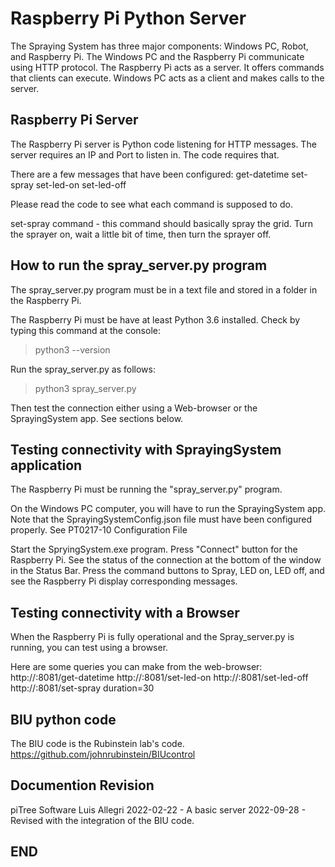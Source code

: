 # Raspberry Pi Python Server

The Spraying System has three major components: Windows PC, Robot, and Raspberry Pi.
The Windows PC and the Raspberry Pi communicate using HTTP protocol.
The Raspberry Pi acts as a server. It offers commands that clients can execute.
Windows PC acts as a client and makes calls to the server.

## Raspberry Pi Server

The Raspberry Pi server is Python code listening for HTTP messages.
The server requires an IP and Port to listen in. The code requires that.

There are a few messages that have been configured:
get-datetime
set-spray
set-led-on
set-led-off

Please read the code to see what each command is supposed to do.

set-spray command - this command should basically spray the grid.
Turn the sprayer on, wait a little bit of time, then turn the sprayer off.

## How to run the spray_server.py program

The spray_server.py program must be in a text file and stored in a folder in the Raspberry Pi.

The Raspberry Pi must be have at least Python 3.6 installed.
Check by typing this command at the console:
> python3 --version

Run the spray_server.py as follows:
> python3 spray_server.py

Then test the connection either using a Web-browser or the SprayingSystem app.
See sections below.

## Testing connectivity with SprayingSystem application

The Raspberry Pi must be running the "spray_server.py" program.

On the Windows PC computer, you will have to run the SprayingSystem app.
Note that the SprayingSystemConfig.json file must have been configured properly.
See PT0217-10 Configuration File

Start the SpryingSystem.exe program. 
Press "Connect" button for the Raspberry Pi.
See the status of the connection at the bottom of the window in the Status Bar.
Press the command buttons to Spray, LED on, LED off, and see the Raspberry Pi display corresponding messages.

## Testing connectivity with a Browser

When the Raspberry Pi is fully operational and the Spray_server.py is running, you can test using a browser.

Here are some queries you can make from the web-browser:
http://<ip address>:8081/get-datetime
http://<ip address>:8081/set-led-on
http://<ip address>:8081/set-led-off
http://<ip address>:8081/set-spray duration=30

## BIU python code

The BIU code is the Rubinstein lab's code.
https://github.com/johnrubinstein/BIUcontrol

## Documention Revision

piTree Software
Luis Allegri
2022-02-22 - A basic server
2022-09-28 - Revised with the integration of the BIU code.

## END